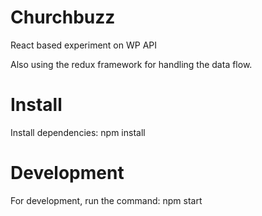 # Churchbuzz
React based experiment on WP API 

Also using the redux framework for handling the data flow. 

# Install
Install dependencies:
npm install

# Development
For development, run the command:
npm start

